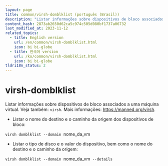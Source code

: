 ```yaml
---
layout: page
title: common/virsh-domblklist (português (Brasil))
description: "Listar informações sobre dispositivos de bloco associados a uma máquina virtual."
content_hash: 2873ab2650d62ca5c974c505d080bf1737a06732
last_modified_at: 2023-11-12
related_topics:
  - title: English version
    url: /en/common/virsh-domblklist.html
    icon: bi bi-globe
  - title: 한국어 version
    url: /ko/common/virsh-domblklist.html
    icon: bi bi-globe
tldri18n_status: 2
---
```

# virsh-domblklist

Listar informações sobre dispositivos de bloco associados a uma máquina virtual.
Veja também: `virsh`.
Mais informações: <https://manned.org/virsh>.

- Listar o nome do destino e o caminho da origem dos dispositivos de bloco:

`virsh domblklist --domain `<span class="tldr-var badge badge-pill bg-dark-lm bg-white-dm text-white-lm text-dark-dm font-weight-bold">nome_da_vm</span>

- Listar o tipo de disco e o valor do dispositivo, bem como o nome do destino e o caminho da origem:

`virsh domblklist --domain `<span class="tldr-var badge badge-pill bg-dark-lm bg-white-dm text-white-lm text-dark-dm font-weight-bold">nome_da_vm</span>` --details`
